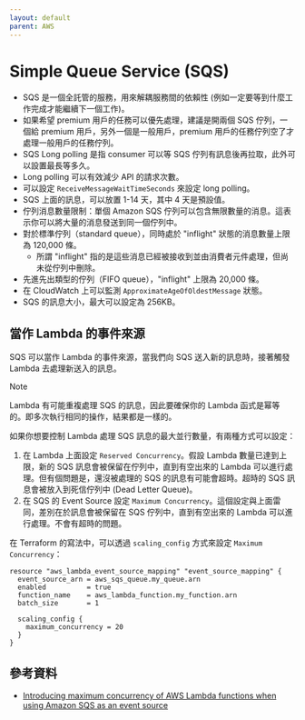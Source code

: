 ```yaml
---
layout: default
parent: AWS
---
```


# Simple Queue Service (SQS)

- SQS 是一個全託管的服務，用來解耦服務間的依賴性 (例如一定要等到什麼工作完成才能繼續下一個工作)。
- 如果希望 premium 用戶的任務可以優先處理，建議是開兩個 SQS 佇列，一個給 premium 用戶，另外一個是一般用戶，premium 用戶的任務佇列空了才處理一般用戶的任務佇列。
- SQS Long polling 是指 consumer 可以等 SQS 佇列有訊息後再拉取，此外可以設置最長等多久。
- Long polling 可以有效減少 API 的請求次數。
- 可以設定 `ReceiveMessageWaitTimeSeconds` 來設定 long polling。
- SQS 上面的訊息，可以放置 1-14 天，其中 4 天是預設值。
- 佇列消息數量限制：單個 Amazon SQS 佇列可以包含無限數量的消息。這表示你可以將大量的消息發送到同一個佇列中。
- 對於標準佇列（standard queue），同時處於 "inflight" 狀態的消息數量上限為 120,000 條。
  - 所謂 "inflight" 指的是這些消息已經被接收到並由消費者元件處理，但尚未從佇列中刪除。
- 先進先出類型的佇列（FIFO queue），"inflight" 上限為 20,000 條。
- 在 CloudWatch 上可以監測 `ApproximateAgeOfOldestMessage` 狀態。
- SQS 的訊息大小，最大可以設定為 256KB。

## 當作 Lambda 的事件來源

SQS 可以當作 Lambda 的事件來源，當我們向 SQS 送入新的訊息時，接著觸發 Lambda 去處理新送入的訊息。

> [!NOTE]
>
> Lambda 有可能重複處理 SQS 的訊息，因此要確保你的 Lambda 函式是幂等的。即多次執行相同的操作，結果都是一樣的。

如果你想要控制 Lambda 處理 SQS 訊息的最大並行數量，有兩種方式可以設定：

1. 在 Lambda 上面設定 `Reserved Concurrency`。假設 Lambda 數量已達到上限，新的 SQS 訊息會被保留在佇列中，直到有空出來的 Lambda 可以進行處理。但有個問題是，還沒被處理的 SQS 的訊息有可能會超時。超時的 SQS 訊息會被放入到死信佇列中 (Dead Letter Queue)。
2. 在 SQS 的 Event Source 設定 `Maximum Concurrency`。這個設定與上面雷同，差別在於訊息會被保留在 SQS 佇列中，直到有空出來的 Lambda 可以進行處理。不會有超時的問題。

在 Terraform 的寫法中，可以透過 `scaling_config` 方式來設定 `Maximum Concurrency`：

```hcl
resource "aws_lambda_event_source_mapping" "event_source_mapping" {
  event_source_arn = aws_sqs_queue.my_queue.arn
  enabled          = true
  function_name    = aws_lambda_function.my_function.arn
  batch_size       = 1

  scaling_config {
    maximum_concurrency = 20
  }
}
```

## 參考資料

- [Introducing maximum concurrency of AWS Lambda functions when using Amazon SQS as an event source](https://aws.amazon.com/tw/blogs/compute/introducing-maximum-concurrency-of-aws-lambda-functions-when-using-amazon-sqs-as-an-event-source/)
